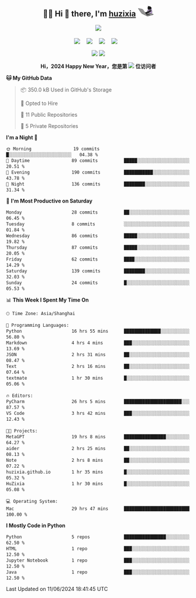 <div align="center">

## :woman_technologist: Hi 👋 there, I'm [huzixia](https://huzixia.github.io/) <img height="30" src="images/work.gif" />

  <!-- dynamic typing effect 动态打字效果 -->
  <div>
    <a href="https://huzixia.github.io/">
      <img src="https://readme-typing-svg.demolab.com?font=Fira+Code&pause=1000&width=435&lines=console.log(%22Hello%2C%20World%22);胡同学祝您心想事成!&center=true&size=27" />
    </a>
  </div>

  <div>&nbsp;</div>

  <!-- profile logo 个人资料徽标 -->
  <div>
    <a href="https://huzixia.github.io/"><img src="https://img.shields.io/badge/Website-博客-orange" /></a>&emsp;
    <a href="https://www.zhihu.com/people/hu-zi-xia-91"><img src="https://img.shields.io/badge/ZhiHu-知乎-blue" /></a>&emsp;
    <a href="https://twitter.com/zixia80631/"><img src="https://img.shields.io/badge/Twitter-推特-black" /></a>&emsp;
    <a href="https://github.com/HuZixia/Text2Video/assets/38995480/244e64be-3dc4-46bb-8aff-523d8a235a1e"><img src="https://img.shields.io/badge/WeChat-微信-07c160" /></a>&emsp;

  </div>

[//]: # (### Github Stats)

 <p>
   <img src="https://github-readme-stats.vercel.app/api?username=HuZixia&rank_icon=github&theme=react&border_color=61dafb&hide_border=true" />
   <img src="https://github-readme-stats.vercel.app/api/top-langs/?username=HuZixia&hide=c%23,powershell,Mathematica,Ruby,Objective-C,Objective-C%2b%2b,Cuda&title_color=61dafb&text_color=ffffff&icon_color=61dafb&bg_color=20232a&langs_count=8&layout=compact&border_color=61dafb&hide_border=true&size_weight=0.5&count_weight=0.5" />
 </p>

</div>

<div align="center"><b>Hi，2024 Happy New Year，您是第 <img src="https://profile-counter.glitch.me/HuZixia/count.svg"></img> 位访问者</b></div>


[//]: # (*   Github Stats)
[//]: # (![Top Langs]&#40;https://github-readme-stats.vercel.app/api/top-langs/?username=HuZixia\&layout=compact&#41;)
[//]: # (![HuZixia's GitHub stats]&#40;https://github-readme-stats.vercel.app/api?username=HuZixia\&rank_icon=github&theme=tokyonight&#41;)


<!--START_SECTION:waka-->
**🐱 My GitHub Data** 

> 📦 350.0 kB Used in GitHub's Storage 
 > 
> 💼 Opted to Hire
 > 
> 📜 11 Public Repositories 
 > 
> 🔑 5 Private Repositories 
 > 
**I'm a Night 🦉** 

```text
🌞 Morning                19 commits          █░░░░░░░░░░░░░░░░░░░░░░░░   04.38 % 
🌆 Daytime                89 commits          █████░░░░░░░░░░░░░░░░░░░░   20.51 % 
🌃 Evening                190 commits         ███████████░░░░░░░░░░░░░░   43.78 % 
🌙 Night                  136 commits         ████████░░░░░░░░░░░░░░░░░   31.34 % 
```
📅 **I'm Most Productive on Saturday** 

```text
Monday                   28 commits          ██░░░░░░░░░░░░░░░░░░░░░░░   06.45 % 
Tuesday                  8 commits           ░░░░░░░░░░░░░░░░░░░░░░░░░   01.84 % 
Wednesday                86 commits          █████░░░░░░░░░░░░░░░░░░░░   19.82 % 
Thursday                 87 commits          █████░░░░░░░░░░░░░░░░░░░░   20.05 % 
Friday                   62 commits          ████░░░░░░░░░░░░░░░░░░░░░   14.29 % 
Saturday                 139 commits         ████████░░░░░░░░░░░░░░░░░   32.03 % 
Sunday                   24 commits          █░░░░░░░░░░░░░░░░░░░░░░░░   05.53 % 
```


📊 **This Week I Spent My Time On** 

```text
🕑︎ Time Zone: Asia/Shanghai

💬 Programming Languages: 
Python                   16 hrs 55 mins      ██████████████░░░░░░░░░░░   56.80 % 
Markdown                 4 hrs 4 mins        ███░░░░░░░░░░░░░░░░░░░░░░   13.69 % 
JSON                     2 hrs 31 mins       ██░░░░░░░░░░░░░░░░░░░░░░░   08.47 % 
Text                     2 hrs 16 mins       ██░░░░░░░░░░░░░░░░░░░░░░░   07.64 % 
textmate                 1 hr 30 mins        █░░░░░░░░░░░░░░░░░░░░░░░░   05.06 % 

🔥 Editors: 
PyCharm                  26 hrs 5 mins       ██████████████████████░░░   87.57 % 
VS Code                  3 hrs 42 mins       ███░░░░░░░░░░░░░░░░░░░░░░   12.43 % 

🐱‍💻 Projects: 
MetaGPT                  19 hrs 8 mins       ████████████████░░░░░░░░░   64.27 % 
aider                    2 hrs 25 mins       ██░░░░░░░░░░░░░░░░░░░░░░░   08.13 % 
Note                     2 hrs 8 mins        ██░░░░░░░░░░░░░░░░░░░░░░░   07.22 % 
huzixia.github.io        1 hr 35 mins        █░░░░░░░░░░░░░░░░░░░░░░░░   05.32 % 
HuZixia                  1 hr 30 mins        █░░░░░░░░░░░░░░░░░░░░░░░░   05.08 % 

💻 Operating System: 
Mac                      29 hrs 47 mins      █████████████████████████   100.00 % 
```

**I Mostly Code in Python** 

```text
Python                   5 repos             ████████████████░░░░░░░░░   62.50 % 
HTML                     1 repo              ███░░░░░░░░░░░░░░░░░░░░░░   12.50 % 
Jupyter Notebook         1 repo              ███░░░░░░░░░░░░░░░░░░░░░░   12.50 % 
Java                     1 repo              ███░░░░░░░░░░░░░░░░░░░░░░   12.50 % 
```




 Last Updated on 11/06/2024 18:41:45 UTC
<!--END_SECTION:waka-->


<!--
**HuZixia/HuZixia** is a ✨ _special_ ✨ repository because its `README.md` (this file) appears on your GitHub profile.

Here are some ideas to get you started:

- 🔭 I’m currently working on ...
- 🌱 I’m currently learning ...
- 👯 I’m looking to collaborate on ...
- 🤔 I’m looking for help with ...
- 💬 Ask me about ...
- 📫 How to reach me: ...
- 😄 Pronouns: ...
- ⚡ Fun fact: ...
-->
